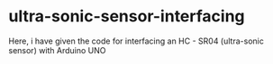# ultra-sonic-sensor-interfacing
Here, i have given the code for interfacing an HC - SR04 (ultra-sonic sensor) with Arduino UNO
